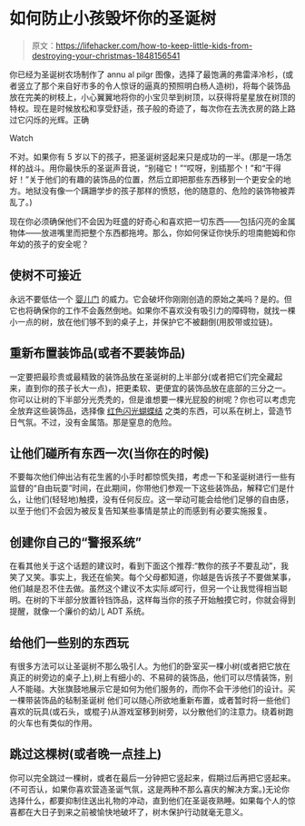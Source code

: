 # 如何防止小孩毁坏你的圣诞树

> 原文：<https://lifehacker.com/how-to-keep-little-kids-from-destroying-your-christmas-1848156541>

你已经为圣诞树农场制作了 annu al pilgr 图像，选择了最饱满的弗雷泽冷杉，(或者竖立了那个来自好市多的令人惊讶的逼真的预照明白杨人造树)，将每个装饰品放在完美的树枝上，小心翼翼地将你的小宝贝举到树顶，以获得将星星放在树顶的特权。现在是时候放松和享受舒适，孩子般的奇迹了，每次你在去洗衣房的路上路过它闪烁的光辉。正确

Watch

不对。如果你有 5 岁以下的孩子，把圣诞树竖起来只是成功的一半。(那是一场怎样的战斗。用你最快乐的圣诞声音说，“别碰它！”“哎呀，别插那个！”和“干得好！”关于他们的有趣的装饰品的位置，然后立即把那些东西移到一个更安全的地方。地狱没有像一个蹒跚学步的孩子那样的愤怒，他的随意的、危险的装饰物被弄乱了。)

现在你必须确保他们不会因为旺盛的好奇心和喜欢把一切东西——包括闪亮的金属物体——放进嘴里而把整个东西都拖垮。那么，你如何保证你快乐的坦南鲍姆和你年幼的孩子的安全呢？

## 使树不可接近

永远不要低估一个 [婴儿门](https://www.target.com/p/toddleroo-by-north-states-superyard-colorplay-6-panel-freestanding-gate/-/A-13971309?ref=tgt_adv_XS000000&AFID=google_pla_df&fndsrc=tgtao&DFA=71700000012735142&CPNG=PLA_Baby%2BShopping_Local%7CBaby_Ecomm_Baby&adgroup=SC_Baby_Low%2BMargin&LID=700000001170770pgs&LNM=PRODUCT_GROUP&network=g&device=c&location=9003944&targetid=pla-925707960125&ds_rl=1242884&ds_rl=1246978&ds_rl=1248099&gclid=Cj0KCQiAnaeNBhCUARIsABEee8XXYYonjATyRe45b6XujXySE24Ti2DrSuou1G5yUI7ntdVN5GC32icaAvV9EALw_wcB&gclsrc=aw.ds) 的威力。它会破坏你刚刚创造的原始之美吗？是的。但它也将确保你的工作不会轰然倒地。如果你不喜欢没有吸引力的障碍物，就找一棵小一点的树，放在他们够不到的桌子上，并保护它不被翻倒(用胶带或拉链)。

## 重新布置装饰品(或者不要装饰品)

一定要把最珍贵或最精致的装饰品放在圣诞树的上半部分(或者把它们完全藏起来，直到你的孩子长大一点)，把更柔软、更便宜的装饰品放在底部的三分之一。你可以让树的下半部分光秃秃的，但是谁想要一棵光屁股的树呢？你也可以考虑完全放弃这些装饰品，选择像 [红色闪光蝴蝶结](https://www.amazon.com/Pieces-Glitter-Christmas-Ornaments-Decoration/dp/B08GWXZF7V/ref=asc_df_B08GWXZF7V/?asc_campaign=InlineText&asc_refurl=https://lifehacker.com/how-to-keep-little-kids-from-destroying-your-christmas-1848156541&asc_source=&hvadid=475873741430&hvdev=c&hvdvcmdl=&hvlocint=&hvlocphy=9003944&hvnetw=g&hvpone=&hvpos=&hvptwo=&hvqmt=&hvrand=14624857449843928516&hvtargid=pla-1033222037214&linkCode=df0&psc=1&tag=kinjalifehackerlink-20) 之类的东西，可以系在树上，营造节日气氛。不过，没有金属箔。那是窒息的危险。

## 让他们碰所有东西一次(当你在的时候)

不要每次他们伸出沾有花生酱的小手时都惊慌失措，考虑一下和圣诞树进行一些有监督的“自由玩耍”时间，在此期间，你带他们参观一下这些装饰品，解释它们是什么，让他们(轻轻地)触摸，没有任何反应。这一举动可能会给他们足够的自由感，以至于他们不会因为被反复告知某些事情是禁止的而感到有必要实施报复。

## 创建你自己的“警报系统”

在看其他关于这个话题的建议时，看到下面这个推荐:“教你的孩子不要乱动”，我笑了又笑。事实上，我还在偷笑。每个父母都知道，你越是告诉孩子不要做某事，他们越是忍不住去做。虽然这个建议不太实际*或*可行，但另一个让我觉得相当聪明。在树的下半部分放置铃铛饰品，这样每当你的孩子开始触摸它时，你就会得到提醒，就像一个廉价的幼儿 ADT 系统。

## 给他们一些别的东西玩

有很多方法可以让圣诞树不那么吸引人。为他们的卧室买一棵小树(或者把它放在真正的树旁边的桌子上),树上有细小的、不易碎的装饰品，他们可以尽情装饰，别人不能碰。大张旗鼓地展示它是如何为他们服务的，而你不会干涉他们的设计。买一棵带装饰品的毡制圣诞树 他们可以随心所欲地重新布置，或者暂时将一些他们喜欢的玩具(或石头，或棍子)从游戏室移到树旁，以分散他们的注意力。绕着树跑的火车也有类似的作用。

## 跳过这棵树(或者晚一点挂上)

你可以完全跳过一棵树，或者在最后一分钟把它竖起来，假期过后再把它竖起来。(不可否认，如果你喜欢营造圣诞气氛，这是两种不那么喜庆的解决方案。)无论你选择什么，都要抑制住送出礼物的冲动，直到他们在圣诞夜熟睡。如果每个人的惊喜都在大日子到来之前被愉快地破坏了，树木保护行动就毫无意义。